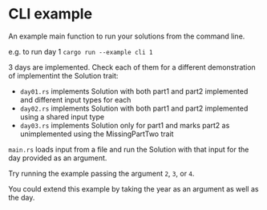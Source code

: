 # CLI example

An example main function to run your solutions from the command line.

e.g. to run day 1
`cargo run --example cli 1`

3 days are implemented. Check each of them for a different demonstration of implementint the Solution trait:
* `day01.rs` implements Solution with both part1 and part2 implemented and different input types for each
* `day02.rs` implements Solution with both part1 and part2 implemented using a shared input type
* `day03.rs` implements Solution only for part1 and marks part2 as unimplemented using the MissingPartTwo trait

`main.rs` loads input from a file and run the Solution with that input for the day provided as an argument.

Try running the example passing the argument `2`, `3`, or `4`.

You could extend this example by taking the year as an argument as well as the day.
